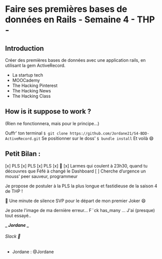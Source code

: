 # Faire ses premières bases de données en Rails - Semaine 4  - THP -



## Introduction

Créer des premières bases de données avec une application rails, en utilisant la gem ActiveRecord.

* La startup tech
* MOOCademy
* The Hacking Pinterest
* The Hacking News
* The Hacking Class


## How is it suppose to work ?

(Rien ne fonctionnera, mais pour le principe…) 

Ouffr' ton terminal
```$ git clone https://github.com/Jordane21/S4-BDD-ActiveRecord.git```
Se positionner sur le doss'
```$ bundle install```
Et voilà :smile:


## Petit Bilan :

[x] PLS
[x] PLS
[x] PLS
[x] :poop:
[x] Larmes qui coulent à 23h30, quand tu découvres que Féfé à changé le Dashboard
[ ] Cherche d’urgence un mouss’ peer sauveur, programmeur

Je propose de postuler à la PLS la plus longue et fastidieuse de la saison 4 de THP ! 

:pray: Une minute de silence SVP pour le départ de mon premier Joker :smile:


Je poste l'image de ma dernière erreur... F¨ck has_many ... J'ai (presque) tout essayé..


**_ _Jordane_ _**


###### Slack :love_letter:

* Jordane : @Jordane

